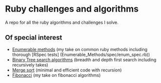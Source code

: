 # Ruby challenges and algorithms
A repo for all the ruby algorithms and challenges I solve.

## Of special interest
* [Enumerable methods](Enumerable_Methods/enumerable.rb) (my take on common ruby methods including thorough [RSpec tests] (Enumerable_Methods/spec/enum_spec.rb))
* [Binary Tree search algorithms](Searching_Binary_Trees/sbt.rb) (breadth and depth first search including recursively takes)
* [Merge sort](Merge_Sort/mergesort.rb) (minimal and efficient code with recursion)
* [Fibonacci](Fibonacci/fibonacci.rb) (my take on fibonacci algorithms)
